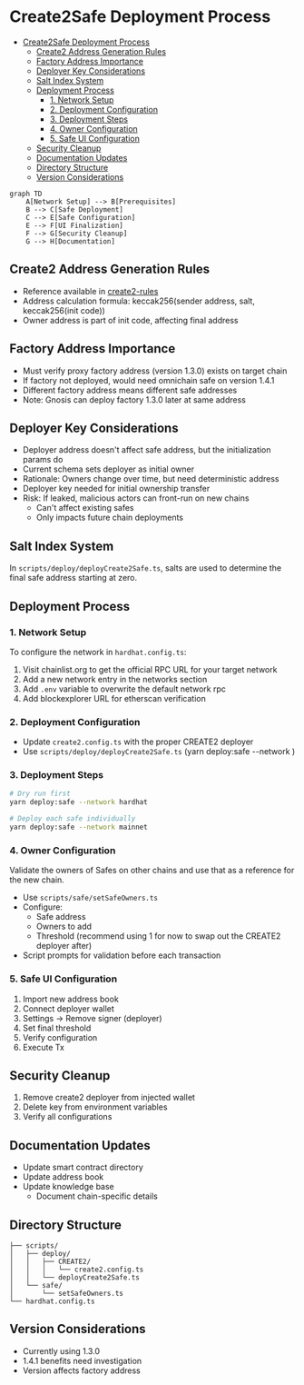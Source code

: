 # Create2Safe Deployment Process

- [Create2Safe Deployment Process](#create2safe-deployment-process)
  - [Create2 Address Generation Rules](#create2-address-generation-rules)
  - [Factory Address Importance](#factory-address-importance)
  - [Deployer Key Considerations](#deployer-key-considerations)
  - [Salt Index System](#salt-index-system)
  - [Deployment Process](#deployment-process)
    - [1. Network Setup](#1-network-setup)
    - [2. Deployment Configuration](#2-deployment-configuration)
    - [3. Deployment Steps](#3-deployment-steps)
    - [4. Owner Configuration](#4-owner-configuration)
    - [5. Safe UI Configuration](#5-safe-ui-configuration)
  - [Security Cleanup](#security-cleanup)
  - [Documentation Updates](#documentation-updates)
  - [Directory Structure](#directory-structure)
  - [Version Considerations](#version-considerations)

```mermaid
graph TD
    A[Network Setup] --> B[Prerequisites]
    B --> C[Safe Deployment]
    C --> E[Safe Configuration]
    E --> F[UI Finalization]
    F --> G[Security Cleanup]
    G --> H[Documentation]
```

## Create2 Address Generation Rules

- Reference available in [create2-rules](../../../images/CREATE2-rules.png)
- Address calculation formula: keccak256(sender address, salt, keccak256(init code))
- Owner address is part of init code, affecting final address

## Factory Address Importance

- Must verify proxy factory address (version 1.3.0) exists on target chain
- If factory not deployed, would need omnichain safe on version 1.4.1
- Different factory address means different safe addresses
- Note: Gnosis can deploy factory 1.3.0 later at same address

## Deployer Key Considerations

- Deployer address doesn't affect safe address, but the initialization params do
- Current schema sets deployer as initial owner
- Rationale: Owners change over time, but need deterministic address
- Deployer key needed for initial ownership transfer
- Risk: If leaked, malicious actors can front-run on new chains
  - Can't affect existing safes
  - Only impacts future chain deployments

## Salt Index System

In `scripts/deploy/deployCreate2Safe.ts`, salts are used to determine the final safe address starting at zero.

## Deployment Process

### 1. Network Setup

To configure the network in `hardhat.config.ts`:

1. Visit chainlist.org to get the official RPC URL for your target network
2. Add a new network entry in the networks section
3. Add `.env` variable to overwrite the default network rpc
4. Add blockexplorer URL for etherscan verification

### 2. Deployment Configuration

- Update `create2.config.ts` with the proper CREATE2 deployer
- Use `scripts/deploy/deployCreate2Safe.ts` (yarn deploy:safe --network <network>)

### 3. Deployment Steps

```bash
# Dry run first
yarn deploy:safe --network hardhat

# Deploy each safe individually
yarn deploy:safe --network mainnet
```

### 4. Owner Configuration

Validate the owners of Safes on other chains and use that as a reference for the new chain.

- Use `scripts/safe/setSafeOwners.ts`
- Configure:
  - Safe address
  - Owners to add
  - Threshold (recommend using 1 for now to swap out the CREATE2 deployer after)
- Script prompts for validation before each transaction

### 5. Safe UI Configuration

1. Import new address book
2. Connect deployer wallet
3. Settings → Remove signer (deployer)
4. Set final threshold
5. Verify configuration
6. Execute Tx

## Security Cleanup

1. Remove create2 deployer from injected wallet
2. Delete key from environment variables
3. Verify all configurations

## Documentation Updates

- Update smart contract directory
- Update address book
- Update knowledge base
  - Document chain-specific details

## Directory Structure

```
├── scripts/
│   ├── deploy/
│   │   ├── CREATE2/
│   │   │   └── create2.config.ts
│   │   └── deployCreate2Safe.ts
│   └── safe/
│       └── setSafeOwners.ts
└── hardhat.config.ts
```

## Version Considerations

- Currently using 1.3.0
- 1.4.1 benefits need investigation
- Version affects factory address
